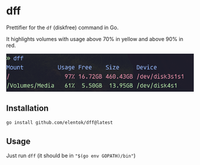 # dff

Prettifier for the `df` (diskfree) command in Go.

It highlights volumes with usage above 70% in yellow and above 90% in red.

![screenshot.png](screenshot.png)

## Installation

```sh
go install github.com/elentok/dff@latest
```

## Usage

Just run `dff` (it should be in `"$(go env GOPATH)/bin"`)
